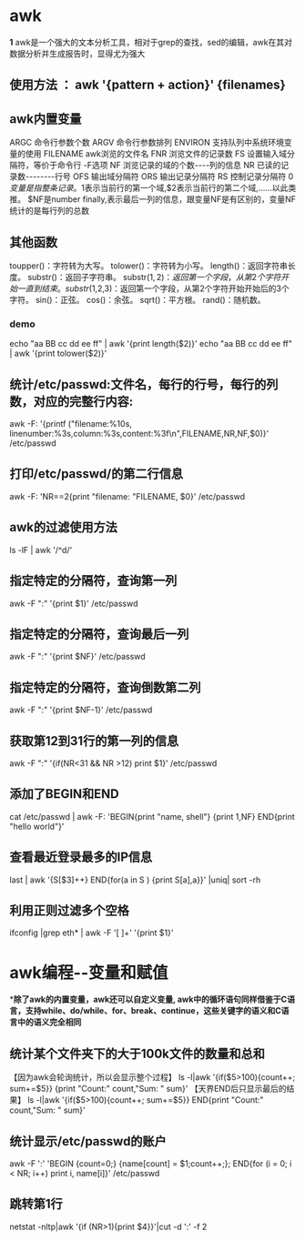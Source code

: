 # awk
**1** awk是一个强大的文本分析工具，相对于grep的查找，sed的编辑，awk在其对数据分析并生成报告时，显得尤为强大


## 使用方法   ： awk '{pattern + action}' {filenames}

## awk内置变量
ARGC               命令行参数个数
ARGV               命令行参数排列
ENVIRON            支持队列中系统环境变量的使用
FILENAME           awk浏览的文件名
FNR                浏览文件的记录数
FS                 设置输入域分隔符，等价于命令行 -F选项
NF                 浏览记录的域的个数----列的信息
NR                 已读的记录数--------行号
OFS                输出域分隔符
ORS                输出记录分隔符
RS                 控制记录分隔符
$0变量是指整条记录。$1表示当前行的第一个域,$2表示当前行的第二个域,......以此类推。
$NF是number finally,表示最后一列的信息，跟变量NF是有区别的，变量NF统计的是每行列的总数

## 其他函数
toupper()：字符转为大写。
tolower()：字符转为小写。
length()：返回字符串长度。
substr()：返回子字符串。 
substr($1,2)：返回第一个字段，从第2个字符开始一直到结束。 
substr($1,2,3)：返回第一个字段，从第2个字符开始开始后的3个字符。 
sin()：正弦。
cos()：余弦。
sqrt()：平方根。
rand()：随机数。
### demo
 echo "aa BB  cc dd  ee ff" | awk  '{print length($2)}'
 echo "aa BB  cc dd  ee ff" | awk  '{print tolower($2)}'

## 统计/etc/passwd:文件名，每行的行号，每行的列数，对应的完整行内容:
awk -F: '{printf ("filename:%10s, linenumber:%3s,column:%3s,content:%3f\n",FILENAME,NR,NF,$0)}' /etc/passwd

## 打印/etc/passwd/的第二行信息
awk -F: 'NR==2{print "filename: "FILENAME, $0}' /etc/passwd

## awk的过滤使用方法
ls -lF | awk '/^d/'

## 指定特定的分隔符，查询第一列
awk -F ":" '{print $1}' /etc/passwd

## 指定特定的分隔符，查询最后一列
awk -F ":" '{print $NF}' /etc/passwd

## 指定特定的分隔符，查询倒数第二列
awk -F ":" '{print $NF-1}' /etc/passwd

## 获取第12到31行的第一列的信息
awk -F ":"  '{if(NR<31 && NR >12) print $1}' /etc/passwd

## 添加了BEGIN和END
cat /etc/passwd | awk -F: 'BEGIN{print "name, shell"} {print $1,$NF} END{print "hello  world"}'


## 查看最近登录最多的IP信息
last | awk '{S[$3]++} END{for(a in S ) {print S[a],a}}' |uniq| sort -rh

## 利用正则过滤多个空格
ifconfig |grep eth* | awk -F '[ ]+' '{print $1}'


# awk编程--变量和赋值
***除了awk的内置变量，awk还可以自定义变量, awk中的循环语句同样借鉴于C语言，支持while、do/while、for、break、continue，这些关键字的语义和C语言中的语义完全相同**


## 统计某个文件夹下的大于100k文件的数量和总和
【因为awk会轮询统计，所以会显示整个过程】
ls -l|awk '{if($5>100){count++; sum+=$5}} {print "Count:" count,"Sum: " sum}' 
【天界END后只显示最后的结果】
ls -l|awk '{if($5>100){count++; sum+=$5}} END{print "Count:" count,"Sum: " sum}' 


## 统计显示/etc/passwd的账户
awk -F ':' 'BEGIN {count=0;} {name[count] = $1;count++;}; END{for (i = 0; i < NR; i++) print i, name[i]}' /etc/passwd


## 跳转第1行
netstat -nltp|awk '{if (NR>1){print $4}}'|cut -d ':' -f 2